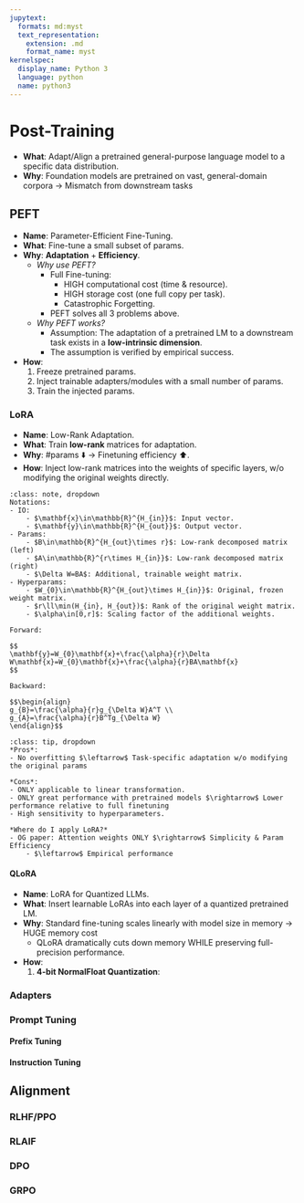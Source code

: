 ```yaml
---
jupytext:
  formats: md:myst
  text_representation:
    extension: .md
    format_name: myst
kernelspec:
  display_name: Python 3
  language: python
  name: python3
---
```

# Post-Training
- **What**: Adapt/Align a pretrained general-purpose language model to a specific data distribution.
- **Why**: Foundation models are pretrained on vast, general-domain corpora $\rightarrow$ Mismatch from downstream tasks

## PEFT
- **Name**: Parameter-Efficient Fine-Tuning.
- **What**: Fine-tune a small subset of params.
- **Why**: **Adaptation** + **Efficiency**.
	- *Why use PEFT?*
		- Full Fine-tuning:
			- HIGH computational cost (time & resource).
			- HIGH storage cost (one full copy per task).
			- Catastrophic Forgetting.
		- PEFT solves all 3 problems above.
	- *Why PEFT works?*
		- Assumption: The adaptation of a pretrained LM to a downstream task exists in a **low-intrinsic dimension**.
		- The assumption is verified by empirical success.
- **How**:
	1. Freeze pretrained params.
	2. Inject trainable adapters/modules with a small number of params.
	3. Train the injected params.

### LoRA
- **Name**: Low-Rank Adaptation.
- **What**: Train **low-rank** matrices for adaptation.
- **Why**: #params ⬇️ $\rightarrow$ Finetuning efficiency ⬆️.
- **How**: Inject low-rank matrices into the weights of specific layers, w/o modifying the original weights directly.

```{admonition} Math
:class: note, dropdown
Notations:
- IO:
	- $\mathbf{x}\in\mathbb{R}^{H_{in}}$: Input vector.
	- $\mathbf{y}\in\mathbb{R}^{H_{out}}$: Output vector.
- Params:
	- $B\in\mathbb{R}^{H_{out}\times r}$: Low-rank decomposed matrix (left)
	- $A\in\mathbb{R}^{r\times H_{in}}$: Low-rank decomposed matrix (right)
	- $\Delta W=BA$: Additional, trainable weight matrix.
- Hyperparams:
	- $W_{0}\in\mathbb{R}^{H_{out}\times H_{in}}$: Original, frozen weight matrix.
	- $r\ll\min(H_{in}, H_{out})$: Rank of the original weight matrix.
	- $\alpha\in[0,r]$: Scaling factor of the additional weights.

Forward:

$$
\mathbf{y}=W_{0}\mathbf{x}+\frac{\alpha}{r}\Delta W\mathbf{x}=W_{0}\mathbf{x}+\frac{\alpha}{r}BA\mathbf{x}
$$

Backward:

$$\begin{align}
g_{B}=\frac{\alpha}{r}g_{\Delta W}A^T \\
g_{A}=\frac{\alpha}{r}B^Tg_{\Delta W}
\end{align}$$
```

```{admonition} Q&A
:class: tip, dropdown
*Pros*:
- No overfitting $\leftarrow$ Task-specific adaptation w/o modifying the original params

*Cons*:
- ONLY applicable to linear transformation.
- ONLY great performance with pretrained models $\rightarrow$ Lower performance relative to full finetuning
- High sensitivity to hyperparameters.

*Where do I apply LoRA?*
- OG paper: Attention weights ONLY $\rightarrow$ Simplicity & Param Efficiency
	- $\leftarrow$ Empirical performance
```

#### QLoRA
- **Name**: LoRA for Quantized LLMs.
- **What**: Insert learnable LoRAs into each layer of a quantized pretrained LM.
- **Why**: Standard fine-tuning scales linearly with model size in memory $\rightarrow$ HUGE memory cost
	- QLoRA dramatically cuts down memory WHILE preserving full-precision performance.
- **How**:
	1. **4-bit NormalFloat Quantization**: 

### Adapters

### Prompt Tuning

#### Prefix Tuning

#### Instruction Tuning

## Alignment
### RLHF/PPO

### RLAIF

### DPO

### GRPO